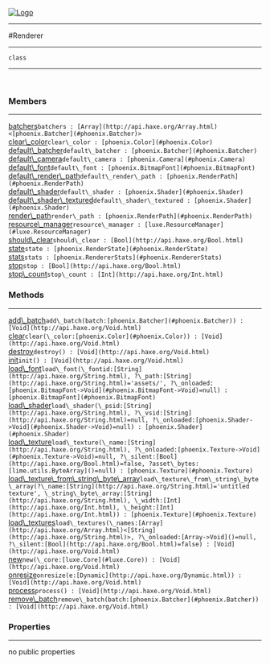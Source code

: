 
[![Logo](../../images/logo.png)](../../api/index.html)

---



#Renderer



---

`class`
<span class="meta">

</span>


---

&nbsp;
&nbsp;

<h3>Members</h3> <hr/><span class="member apipage">
            <a name="batchers"><a class="lift" href="#batchers">batchers</a></a><code class="signature apipage">batchers : [Array](http://api.haxe.org/Array.html)&lt;[phoenix.Batcher](#phoenix.Batcher)&gt;</code><br/></span>
        <span class="small_desc_flat"></span><span class="member apipage">
            <a name="clear_color"><a class="lift" href="#clear_color">clear\_color</a></a><code class="signature apipage">clear\_color : [phoenix.Color](#phoenix.Color)</code><br/></span>
        <span class="small_desc_flat"></span><span class="member apipage">
            <a name="default_batcher"><a class="lift" href="#default_batcher">default\_batcher</a></a><code class="signature apipage">default\_batcher : [phoenix.Batcher](#phoenix.Batcher)</code><br/></span>
        <span class="small_desc_flat"></span><span class="member apipage">
            <a name="default_camera"><a class="lift" href="#default_camera">default\_camera</a></a><code class="signature apipage">default\_camera : [phoenix.Camera](#phoenix.Camera)</code><br/></span>
        <span class="small_desc_flat"></span><span class="member apipage">
            <a name="default_font"><a class="lift" href="#default_font">default\_font</a></a><code class="signature apipage">default\_font : [phoenix.BitmapFont](#phoenix.BitmapFont)</code><br/></span>
        <span class="small_desc_flat"></span><span class="member apipage">
            <a name="default_render_path"><a class="lift" href="#default_render_path">default\_render\_path</a></a><code class="signature apipage">default\_render\_path : [phoenix.RenderPath](#phoenix.RenderPath)</code><br/></span>
        <span class="small_desc_flat"></span><span class="member apipage">
            <a name="default_shader"><a class="lift" href="#default_shader">default\_shader</a></a><code class="signature apipage">default\_shader : [phoenix.Shader](#phoenix.Shader)</code><br/></span>
        <span class="small_desc_flat"></span><span class="member apipage">
            <a name="default_shader_textured"><a class="lift" href="#default_shader_textured">default\_shader\_textured</a></a><code class="signature apipage">default\_shader\_textured : [phoenix.Shader](#phoenix.Shader)</code><br/></span>
        <span class="small_desc_flat"></span><span class="member apipage">
            <a name="render_path"><a class="lift" href="#render_path">render\_path</a></a><code class="signature apipage">render\_path : [phoenix.RenderPath](#phoenix.RenderPath)</code><br/></span>
        <span class="small_desc_flat"></span><span class="member apipage">
            <a name="resource_manager"><a class="lift" href="#resource_manager">resource\_manager</a></a><code class="signature apipage">resource\_manager : [luxe.ResourceManager](#luxe.ResourceManager)</code><br/></span>
        <span class="small_desc_flat"></span><span class="member apipage">
            <a name="should_clear"><a class="lift" href="#should_clear">should\_clear</a></a><code class="signature apipage">should\_clear : [Bool](http://api.haxe.org/Bool.html)</code><br/></span>
        <span class="small_desc_flat"></span><span class="member apipage">
            <a name="state"><a class="lift" href="#state">state</a></a><code class="signature apipage">state : [phoenix.RenderState](#phoenix.RenderState)</code><br/></span>
        <span class="small_desc_flat"></span><span class="member apipage">
            <a name="stats"><a class="lift" href="#stats">stats</a></a><code class="signature apipage">stats : [phoenix.RendererStats](#phoenix.RendererStats)</code><br/></span>
        <span class="small_desc_flat"></span><span class="member apipage">
            <a name="stop"><a class="lift" href="#stop">stop</a></a><code class="signature apipage">stop : [Bool](http://api.haxe.org/Bool.html)</code><br/></span>
        <span class="small_desc_flat"></span><span class="member apipage">
            <a name="stop_count"><a class="lift" href="#stop_count">stop\_count</a></a><code class="signature apipage">stop\_count : [Int](http://api.haxe.org/Int.html)</code><br/></span>
        <span class="small_desc_flat"></span>

<h3>Methods</h3> <hr/><span class="method apipage">
            <a name="add_batch"><a class="lift" href="#add_batch">add\_batch</a></a><code class="signature apipage">add\_batch(batch:<span>[phoenix.Batcher](#phoenix.Batcher)</span>) : [Void](http://api.haxe.org/Void.html)</code><br/><span class="small_desc_flat"></span>
        </span>
    <span class="method apipage">
            <a name="clear"><a class="lift" href="#clear">clear</a></a><code class="signature apipage">clear(\_color:<span>[phoenix.Color](#phoenix.Color)</span>) : [Void](http://api.haxe.org/Void.html)</code><br/><span class="small_desc_flat"></span>
        </span>
    <span class="method apipage">
            <a name="destroy"><a class="lift" href="#destroy">destroy</a></a><code class="signature apipage">destroy() : [Void](http://api.haxe.org/Void.html)</code><br/><span class="small_desc_flat"></span>
        </span>
    <span class="method apipage">
            <a name="init"><a class="lift" href="#init">init</a></a><code class="signature apipage">init() : [Void](http://api.haxe.org/Void.html)</code><br/><span class="small_desc_flat"></span>
        </span>
    <span class="method apipage">
            <a name="load_font"><a class="lift" href="#load_font">load\_font</a></a><code class="signature apipage">load\_font(\_fontid:<span>[String](http://api.haxe.org/String.html)</span>, ?\_path:<span>[String](http://api.haxe.org/String.html)=&#x27;assets/&#x27;</span>, ?\_onloaded:<span>[phoenix.BitmapFont-&gt;Void](#phoenix.BitmapFont->Void)=null</span>) : [phoenix.BitmapFont](#phoenix.BitmapFont)</code><br/><span class="small_desc_flat"></span>
        </span>
    <span class="method apipage">
            <a name="load_shader"><a class="lift" href="#load_shader">load\_shader</a></a><code class="signature apipage">load\_shader(\_psid:<span>[String](http://api.haxe.org/String.html)</span>, ?\_vsid:<span>[String](http://api.haxe.org/String.html)=null</span>, ?\_onloaded:<span>[phoenix.Shader-&gt;Void](#phoenix.Shader->Void)=null</span>) : [phoenix.Shader](#phoenix.Shader)</code><br/><span class="small_desc_flat"></span>
        </span>
    <span class="method apipage">
            <a name="load_texture"><a class="lift" href="#load_texture">load\_texture</a></a><code class="signature apipage">load\_texture(\_name:<span>[String](http://api.haxe.org/String.html)</span>, ?\_onloaded:<span>[phoenix.Texture-&gt;Void](#phoenix.Texture->Void)=null</span>, ?\_silent:<span>[Bool](http://api.haxe.org/Bool.html)=false</span>, ?asset\_bytes:<span>[lime.utils.ByteArray]()=null</span>) : [phoenix.Texture](#phoenix.Texture)</code><br/><span class="small_desc_flat"></span>
        </span>
    <span class="method apipage">
            <a name="load_texture_from_string_byte_array"><a class="lift" href="#load_texture_from_string_byte_array">load\_texture\_from\_string\_byte\_array</a></a><code class="signature apipage">load\_texture\_from\_string\_byte\_array(?\_name:<span>[String](http://api.haxe.org/String.html)=&#x27;untitled texture&#x27;</span>, \_string\_byte\_array:<span>[String](http://api.haxe.org/String.html)</span>, \_width:<span>[Int](http://api.haxe.org/Int.html)</span>, \_height:<span>[Int](http://api.haxe.org/Int.html)</span>) : [phoenix.Texture](#phoenix.Texture)</code><br/><span class="small_desc_flat"></span>
        </span>
    <span class="method apipage">
            <a name="load_textures"><a class="lift" href="#load_textures">load\_textures</a></a><code class="signature apipage">load\_textures(\_names:<span>[Array](http://api.haxe.org/Array.html)&lt;[String](http://api.haxe.org/String.html)&gt;</span>, ?\_onloaded:<span>[Array-&gt;Void]()=null</span>, ?\_silent:<span>[Bool](http://api.haxe.org/Bool.html)=false</span>) : [Void](http://api.haxe.org/Void.html)</code><br/><span class="small_desc_flat"></span>
        </span>
    <span class="method apipage">
            <a name="new"><a class="lift" href="#new">new</a></a><code class="signature apipage">new(\_core:<span>[luxe.Core](#luxe.Core)</span>) : [Void](http://api.haxe.org/Void.html)</code><br/><span class="small_desc_flat"></span>
        </span>
    <span class="method apipage">
            <a name="onresize"><a class="lift" href="#onresize">onresize</a></a><code class="signature apipage">onresize(e:<span>[Dynamic](http://api.haxe.org/Dynamic.html)</span>) : [Void](http://api.haxe.org/Void.html)</code><br/><span class="small_desc_flat"></span>
        </span>
    <span class="method apipage">
            <a name="process"><a class="lift" href="#process">process</a></a><code class="signature apipage">process() : [Void](http://api.haxe.org/Void.html)</code><br/><span class="small_desc_flat"></span>
        </span>
    <span class="method apipage">
            <a name="remove_batch"><a class="lift" href="#remove_batch">remove\_batch</a></a><code class="signature apipage">remove\_batch(batch:<span>[phoenix.Batcher](#phoenix.Batcher)</span>) : [Void](http://api.haxe.org/Void.html)</code><br/><span class="small_desc_flat"></span>
        </span>
    

<h3>Properties</h3> <hr/>no public properties

&nbsp;
&nbsp;
&nbsp;